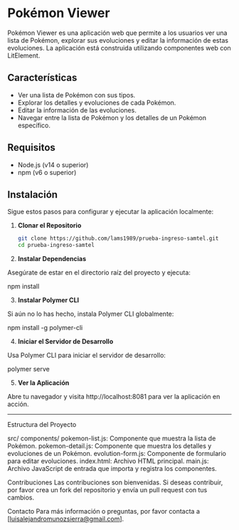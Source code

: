 # Pokémon Viewer

Pokémon Viewer es una aplicación web que permite a los usuarios ver una lista de Pokémon, explorar sus evoluciones y editar la información de estas evoluciones. La aplicación está construida utilizando componentes web con LitElement.

## Características

- Ver una lista de Pokémon con sus tipos.
- Explorar los detalles y evoluciones de cada Pokémon.
- Editar la información de las evoluciones.
- Navegar entre la lista de Pokémon y los detalles de un Pokémon específico.

## Requisitos

- Node.js (v14 o superior)
- npm (v6 o superior)

## Instalación

Sigue estos pasos para configurar y ejecutar la aplicación localmente:

1. **Clonar el Repositorio**

   ```bash
   git clone https://github.com/lams1989/prueba-ingreso-samtel.git
   cd prueba-ingreso-samtel


2. **Instalar Dependencias**  

Asegúrate de estar en el directorio raíz del proyecto y ejecuta:

npm install

3. **Instalar Polymer CLI**

Si aún no lo has hecho, instala Polymer CLI globalmente:

npm install -g polymer-cli

4. **Iniciar el Servidor de Desarrollo**

Usa Polymer CLI para iniciar el servidor de desarrollo:

polymer serve

5. **Ver la Aplicación**

Abre tu navegador y visita http://localhost:8081 para ver la aplicación en acción.


*****************************************************************************
Estructura del Proyecto

src/
components/
pokemon-list.js: Componente que muestra la lista de Pokémon.
pokemon-detail.js: Componente que muestra los detalles y evoluciones de un Pokémon.
evolution-form.js: Componente de formulario para editar evoluciones.
index.html: Archivo HTML principal.
main.js: Archivo JavaScript de entrada que importa y registra los componentes.

Contribuciones
Las contribuciones son bienvenidas. Si deseas contribuir, por favor crea un fork del repositorio y envía un pull request con tus cambios.

Contacto
Para más información o preguntas, por favor contacta a [luisalejandromunozsierra@gmail.com].
